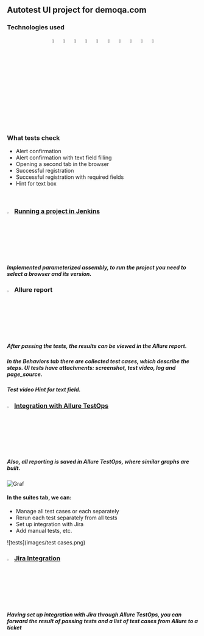 ## Autotest UI project for demoqa.com
### Technologies used
<p  align="center">
<code><img width="5%" title="Python" src="https://upload.wikimedia.org/wikipedia/commons/thumb/0/0a/Python.svg/1024px-Python.svg.png"></code>
<code><img width="5%" title="Pycharm" src="https://upload.wikimedia.org/wikipedia/commons/thumb/1/1d/PyCharm_Icon.svg/1200px-PyCharm_Icon.svg.png"></code>
<code><img width="5%" title="Pytest" src="https://upload.wikimedia.org/wikipedia/commons/b/ba/Pytest_logo.svg"></code>
<code><img width="5%" title="Selene" src="https://fs.getcourse.ru/fileservice/file/download/a/159627/sc/264/h/e0cabcb69a2df1e6b1086292c020a4a7.png"></code>
<code><img width="5%" title="Allure Report" src="https://avatars.githubusercontent.com/u/5879127?s=200&v=4"></code>
<code><img width="5%" title="Allure TestOps" src="https://marketplace-cdn.atlassian.com/files/92e2d8c3-2a30-46c0-bf21-2453a4a270d3?fileType=image&mode=full-fit"></code>
<code><img width="5%" title="Jira" src="https://logojinni.com/image/logos/jira-3.svg"></code>
<code><img width="5%" title="Jenkins" src="https://avatars.githubusercontent.com/u/2520748?v=4"></code>
<code><img width="5%" title="Selenoid" src="https://diginomica.com/sites/default/files/images/2017-09/docker-container.jpg"></code>
<code><img width="5%" title="GitHub" src="https://cdn-icons-png.flaticon.com/512/25/25231.png"></code>
</p>
<br> 

### What tests check
* Alert confirmation
* Alert confirmation with text field filling
* Opening a second tab in the browser
* Successful registration
* Successful registration with required fields
* Hint for text box
<br>


### <img width="3%" title="Jenkins" src="https://avatars.githubusercontent.com/u/2520748?v=4"> [Running a project in Jenkins](https://jenkins.autotests.cloud/job/qaguru_diploma_ui/)
##### Implemented parameterized assembly, to run the project you need to select a browser and its version.





### <img width="3%" title="Allure Report" src="https://avatars.githubusercontent.com/u/5879127?s=200&v=4"> Allure report
##### After passing the tests, the results can be viewed in the Allure report.


##### In the Behaviors tab there are collected test cases, which describe the steps. UI tests have attachments: screenshot, test video, log and page_source.


##### Test video Hint for text field.





### <img width="3%" title="Allure TestOps" src="https://marketplace-cdn.atlassian.com/files/92e2d8c3-2a30-46c0-bf21-2453a4a270d3?fileType=image&mode=full- fit"> [Integration with Allure TestOps](https://allure.autotests.cloud/project/2140/dashboards)

##### Also, all reporting is saved in Allure TestOps, where similar graphs are built.
![Graf](images/Testo.png)


#### In the suites tab, we can:
- Manage all test cases or each separately
- Rerun each test separately from all tests
- Set up integration with Jira
- Add manual tests, etc.

![tests](images/test cases.png)   

### <img width="3%" title="Jira" src="https://logojinni.com/image/logos/jira-3.svg"> [Jira Integration](https://jira.autotests.cloud/browse/HOMEWORK-658)
##### Having set up integration with Jira through Allure TestOps, you can forward the result of passing tests and a list of test cases from Allure to a ticket
